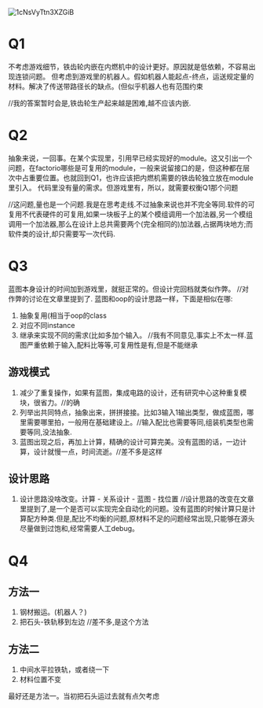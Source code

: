 ![1cNsVyTtn3XZGiB](https://s2.loli.net/2022/01/24/1cNsVyTtn3XZGiB.jpg)

# Q1
不考虑游戏细节，铁齿轮内嵌在内燃机中的设计更好。原因就是低依赖，不容易出现连锁问题。
但考虑到游戏里的机器人。假如机器人能起点-终点，运送规定量的材料。解决了传送带路径长的缺点。(但似乎机器人也有范围约束

//我的答案暂时会是,铁齿轮生产起来越是困难,越不应该内嵌.

# Q2
抽象来说，一回事。在某个实现里，引用早已经实现好的module。这又引出一个问题，在factorio哪些是可复用的module，一般来说留接口的是，但这种都在层次中占重要位置。也就回到Q1，也许应该把内燃机需要的铁齿轮独立放在module里引入。
代码里没有量的需求。但游戏里有，所以，就需要权衡Q1那个问题

//这问题,量也是一个问题.我是在思考走线.不过抽象来说也并不完全等同.软件的可复用不代表硬件的可复用,如果一块板子上的某个模组调用一个加法器,另一个模组调用一个加法器,那么在设计上总共需要两个(完全相同的)加法器,占据两块地方;而软件类的设计,却只需要写一次代码.

# Q3
蓝图本身设计的时间加到游戏里，就挺正常的。但设计完回档就类似作弊。
//对作弊的讨论在文章里提到了.
蓝图和oop的设计思路一样，下面是相似在哪:
1. 抽象复用(相当于oop的class
2. 对应不同instance
3. 继承来实现不同的需求(比如多加个输入。
//我有不同意见,事实上不太一样.蓝图严重依赖于输入,配料比等等,可复用性是有,但是不能继承

## 游戏模式
1. 减少了重复操作，如果有蓝图，集成电路的设计，还有研究中心这种重复模块，很省力。//的确
2. 列举出共同特点，抽象出来，拼拼接接。比如3输入1输出类型，做成蓝图，哪里需要哪里拍，一般用在基础建设上。//输入配比也需要等同,组装机类型也需要等同,没法抽象.
3. 蓝图出现之后，再加上计算，精确的设计可算完美。没有蓝图的话，一边计算，设计就慢一点，时间流逝。//差不多是这样

## 设计思路
1. 设计思路没啥改变。计算 - 关系设计 - 蓝图 - 找位置
//设计思路的改变在文章里提到了,是一个是否可以实现完全自动化的问题。没有蓝图的时候计算只是计算配方种类.但是,配比不均衡的问题,原材料不足的问题经常出现,只能够在源头尽量做到过饱和,经常需要人工debug。

# Q4
## 方法一
1. 钢材搬运。(机器人？)
2. 把石头-铁轨移到左边
//差不多,是这个方法

## 方法二
1. 中间水平拉铁轨，或者绕一下
2. 材料位置不变

最好还是方法一。当初把石头运过去就有点欠考虑
